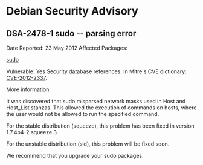 
Debian Security Advisory
========================


DSA-2478-1 sudo -- parsing error
--------------------------------



Date Reported:
23 May 2012
Affected Packages:

[sudo](https://packages.debian.org/src:sudo)

Vulnerable:
Yes
Security database references:
In Mitre's CVE dictionary: [CVE-2012-2337](https://security-tracker.debian.org/tracker/CVE-2012-2337).  

More information:

It was discovered that sudo misparsed network masks used in Host and
Host\_List stanzas. This allowed the execution of commands on hosts,
where the user would not be allowed to run the specified command.


For the stable distribution (squeeze), this problem has been fixed in
version 1.7.4p4-2.squeeze.3.


For the unstable distribution (sid), this problem will be fixed soon.


We recommend that you upgrade your sudo packages.





